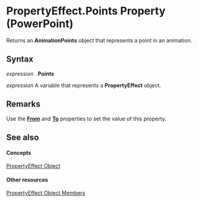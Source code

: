 
# PropertyEffect.Points Property (PowerPoint)

Returns an  **AnimationPoints** object that represents a point in an animation.


## Syntax

 _expression_ . **Points**

 _expression_ A variable that represents a **PropertyEffect** object.


## Remarks

Use the  **[From](314435d3-27aa-323b-65f4-de7f7864f30d.md)** and **[To](453cc64b-88b7-e543-fff5-d218b8cc320f.md)** properties to set the value of this property.


## See also


#### Concepts


[PropertyEffect Object](8fa129ac-f222-a01c-4545-0097b1164aee.md)
#### Other resources


[PropertyEffect Object Members](95276842-1082-4180-0392-696e7ad059e2.md)

